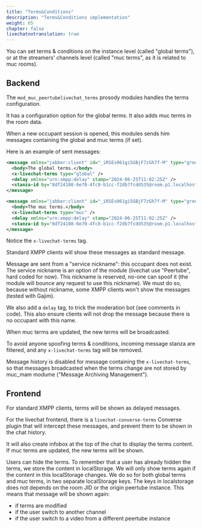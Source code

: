 ```yaml
---
title: "Terms&Conditions"
description: "Terms&Conditions implementation"
weight: 65
chapter: false
livechatnotranslation: true
---
```


You can set terms & conditions on the instance level (called "global terms"), or at the streamers' channels level (called "muc terms", as it is related to muc rooms).

## Backend

The `mod_muc_peertubelivechat_terms` prosody modules handles the terms configuration.

It has a configuration option for the global terms.
It also adds muc terms in the room data.

When a new occupant session is opened, this modules sends him messages containing the global and muc terms (if set).

Here is an example of sent messages:

```xml
<message xmlns="jabber:client" id="_iRSEs061gi5GBjF7zGh7f-M" type="groupchat" to="root@p1.localhost/QH1H89H1" from="8df24108-6e70-4fc8-b1cc-f2db7fcdd535@room.p1.localhost/Peertube">
  <body>The global terms.</body>
  <x-livechat-terms type="global" />
  <delay xmlns="urn:xmpp:delay" stamp="2024-06-25T11:02:25Z" />
  <stanza-id by="8df24108-6e70-4fc8-b1cc-f2db7fcdd535@room.p1.localhost" xmlns="urn:xmpp:sid:0" id="InoL5fonvOoR8X9gOlAYsz_N" />
</message>

<message xmlns="jabber:client" id="_iRSEs061gi5GBjF7zGh7f-M" type="groupchat" to="root@p1.localhost/QH1H89H1" from="8df24108-6e70-4fc8-b1cc-f2db7fcdd535@room.p1.localhost/Peertube">
  <body>The muc terms.</body>
  <x-livechat-terms type="muc" />
  <delay xmlns="urn:xmpp:delay" stamp="2024-06-25T11:02:25Z" />
  <stanza-id by="8df24108-6e70-4fc8-b1cc-f2db7fcdd535@room.p1.localhost" xmlns="urn:xmpp:sid:0" id="InoL5fonvOoR8X9gOlAYsz_N" />
</message>
```

Notice the `x-livechat-terms` tag.

Standard XMPP clients will show these messages as standard message.

Message are sent from a "service nickname": this occupant does not exist.
The service nickname is an option of the module (livechat use "Peertube", hard coded for now).
This nickname is reserved, no-one can spoof it (the module will bounce any request to use this nickname).
We must do so, because without nickname, some XMPP clients won't show the messages (tested with Gajim).

We also add a `delay` tag, to trick the moderation bot (see comments in code).
This also ensure clients will not drop the message because there is no occupant with this name.

When muc terms are updated, the new terms will be broadcasted.

To avoid anyone spoofing terms & conditions, incoming message stanza are filtered, and any `x-livechat-terms` tag will be removed.

Message history is disabled for message containing the `x-livechat-terms`, so that messages broadcasted when the terms change are not stored by muc_mam modume ("Message Archiving Management").

## Frontend

For standard XMPP clients, terms will be shown as delayed messages.

For the livechat frontend, there is a `livechat-converse-terms` Converse plugin that will intercept these messages, and prevent them to be shown in the chat history.

It will also create infobox at the top of the chat to display the terms content.
If muc terms are updated, the new terms will be shown.

Users can hide the terms.
To remember that a user has already hidden the terms, we store the content in localStorage.
We will only show terms again if the content in this localStorage changes.
We do so for both global terms and muc terms, in two separate localStorage keys.
The keys in localstorage does not depends on the room JID or the origin peertube instance.
This means that message will be shown again:

* if terms are modified
* if the user switch to another channel
* if the user switch to a video from a different peertube instance
